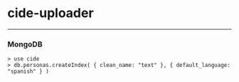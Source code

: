 # cide-uploader
---

### MongoDB
```
> use cide
> db.personas.createIndex( { clean_name: "text" }, { default_language: "spanish" } )
```
